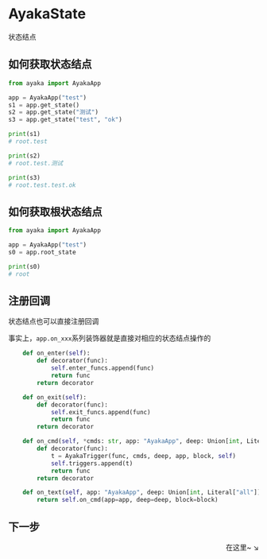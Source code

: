 # AyakaState

状态结点

## 如何获取状态结点

```py
from ayaka import AyakaApp

app = AyakaApp("test")
s1 = app.get_state()
s2 = app.get_state("测试")
s3 = app.get_state("test", "ok")

print(s1)
# root.test

print(s2)
# root.test.测试

print(s3)
# root.test.test.ok
```

## 如何获取根状态结点

```py
from ayaka import AyakaApp

app = AyakaApp("test")
s0 = app.root_state

print(s0)
# root
```

## 注册回调

状态结点也可以直接注册回调

事实上，`app.on_xxx`系列装饰器就是直接对相应的状态结点操作的

```py
    def on_enter(self):
        def decorator(func):
            self.enter_funcs.append(func)
            return func
        return decorator

    def on_exit(self):
        def decorator(func):
            self.exit_funcs.append(func)
            return func
        return decorator

    def on_cmd(self, *cmds: str, app: "AyakaApp", deep: Union[int, Literal["all"]] = 0, block=True):
        def decorator(func):
            t = AyakaTrigger(func, cmds, deep, app, block, self)
            self.triggers.append(t)
            return func
        return decorator

    def on_text(self, app: "AyakaApp", deep: Union[int, Literal["all"]] = 0, block=True):
        return self.on_cmd(app=app, deep=deep, block=block)

```

## 下一步

<div align="right">
    在这里~ ↘
</div>
